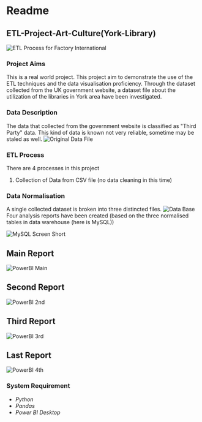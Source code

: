 # Readme
## ETL-Project-Art-Culture(York-Library)

![ETL Process for Factory International](https://github.com/data-engineer-sk/ETL-project-Art-Culture-York-Libraries/blob/main/pipeline%20architecture.png)

### Project Aims
This is a real world project.  This project aim to demonstrate the use of the ETL techniques and the data visualisation proficiency.  Through the dataset collected from the UK government website, a dataset file about the utilization of the libraries in York area have been investigated.

### Data Description
The data that collected from the government website is classified as "Third Party" data.  This kind of data is known not very reliable, sometime may be staled as well.
![Original Data File](https://github.com/data-engineer-sk/ETL-project-Art-Culture-York-Libraries/blob/main/Original%20Data.png)


### ETL Process
There are 4 processes in this project
1. Collection of Data from CSV file (no data cleaning in this time)

### Data Normalisation
A single collected dataset is broken into three distincted files.
![Data Base](https://github.com/data-engineer-sk/ETL-project-Art-Culture-York-Libraries/blob/main/DB%20Schema.png)
Four analysis reports have been created (based on the three normalised tables in data warehouse (here is MySQL))

![MySQL Screen Short](https://github.com/data-engineer-sk/ETL-project-Art-Culture-York-Libraries/blob/main/MySQL%20ScreenShort.png)

## Main Report
![PowerBI Main](https://github.com/data-engineer-sk/ETL-project-Art-Culture-York-Libraries/blob/main/PowerBI-MainPage.png)

## Second Report
![PowerBI 2nd](https://github.com/data-engineer-sk/ETL-project-Art-Culture-York-Libraries/blob/main/PowerBI-2ndPage.png)

## Third Report
![PowerBI 3rd](https://github.com/data-engineer-sk/ETL-project-Art-Culture-York-Libraries/blob/main/PowerBI-3rdPage.png)

## Last Report
![PowerBI 4th](https://github.com/data-engineer-sk/ETL-project-Art-Culture-York-Libraries/blob/main/PowerBi-4thPage.png)

### System Requirement
- *Python*
- *Pandas*
- *Power BI Desktop*
